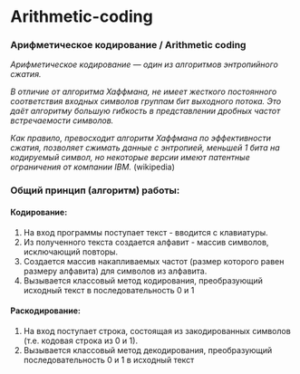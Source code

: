 # Arithmetic-coding
### Арифметическое кодирование / Arithmetic coding

*Арифметическое кодирование — один из алгоритмов энтропийного сжатия.*

*В отличие от алгоритма Хаффмана, не имеет жесткого постоянного соответствия входных символов группам бит выходного потока. Это даёт алгоритму большую гибкость в представлении дробных частот встречаемости символов.*

*Как правило, превосходит алгоритм Хаффмана по эффективности сжатия, позволяет сжимать данные с энтропией, меньшей 1 бита на кодируемый символ, но некоторые версии имеют патентные ограничения от компании IBM.* (wikipedia)


### Общий принцип (алгоритм) работы:
#### Кодирование:
1. На вход программы поступает текст - вводится с клавиатуры.
2. Из полученного текста создается алфавит - массив символов, исключающий повторы.
3. Создается массив накапливаемых частот (размер которого равен размеру алфавита) для символов из алфавита.
4. Вызывается классовый метод кодирования, преобразующий исходный текст в последовательность 0 и 1

#### Раскодирование:
1. На вход поступает строка, состоящая из закодированных символов (т.е. кодовая строка из 0 и 1).
2. Вызывается классовый метод декодирования, преобразующий последовательность 0 и 1 в исходный текст

